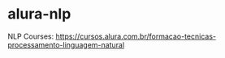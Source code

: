 # alura-nlp
NLP Courses: https://cursos.alura.com.br/formacao-tecnicas-processamento-linguagem-natural
